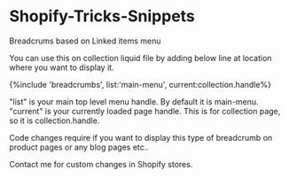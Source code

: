 # Shopify-Tricks-Snippets
Breadcrums based on Linked items menu

You can use this on collection liquid file by adding below line at location where you want to display it. 

{%include 'breadcrumbs', list:'main-menu', current:collection.handle%}

"list" is your main top level menu handle. By default it is main-menu.
"current" is your currently loaded page handle. This is for collection page, so it is collection.handle. 

Code changes require if you want to display this type of breadcrumb on product pages or any blog pages etc.. 

Contact me for custom changes in Shopify stores. 
